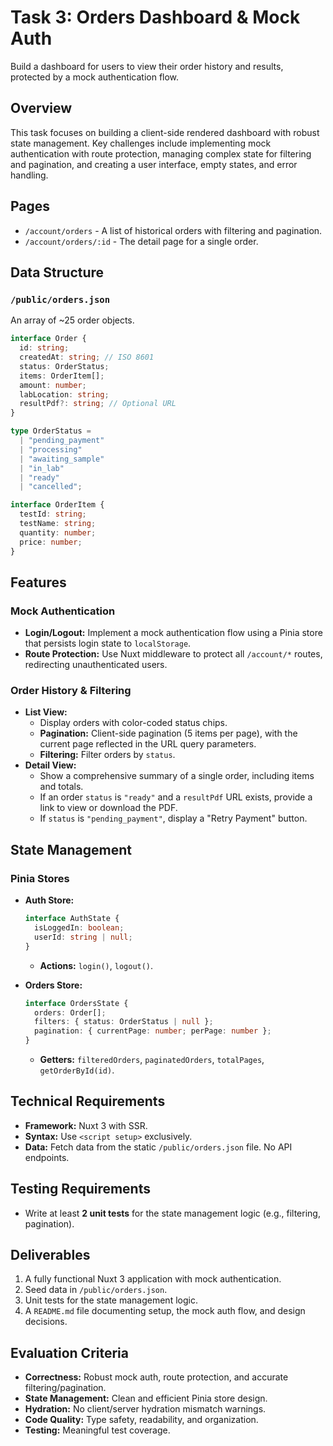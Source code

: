 # Task 3: Orders Dashboard & Mock Auth

Build a dashboard for users to view their order history and results, protected by a mock authentication flow.

## Overview

This task focuses on building a client-side rendered dashboard with robust state management. Key challenges include implementing mock authentication with route protection, managing complex state for filtering and pagination, and creating a user interface, empty states, and error handling.

## Pages

- `/account/orders` - A list of historical orders with filtering and pagination.
- `/account/orders/:id` - The detail page for a single order.

## Data Structure

### `/public/orders.json`

An array of ~25 order objects.

```typescript
interface Order {
  id: string;
  createdAt: string; // ISO 8601
  status: OrderStatus;
  items: OrderItem[];
  amount: number;
  labLocation: string;
  resultPdf?: string; // Optional URL
}

type OrderStatus =
  | "pending_payment"
  | "processing"
  | "awaiting_sample"
  | "in_lab"
  | "ready"
  | "cancelled";

interface OrderItem {
  testId: string;
  testName: string;
  quantity: number;
  price: number;
}
```

## Features

### Mock Authentication

- **Login/Logout:** Implement a mock authentication flow using a Pinia store that persists login state to `localStorage`.
- **Route Protection:** Use Nuxt middleware to protect all `/account/*` routes, redirecting unauthenticated users.

### Order History & Filtering

- **List View:**
  - Display orders with color-coded status chips.
  - **Pagination:** Client-side pagination (5 items per page), with the current page reflected in the URL query parameters.
  - **Filtering:** Filter orders by `status`.
- **Detail View:**
  - Show a comprehensive summary of a single order, including items and totals.
  - If an order `status` is `"ready"` and a `resultPdf` URL exists, provide a link to view or download the PDF.
  - If `status` is `"pending_payment"`, display a "Retry Payment" button.

## State Management

### Pinia Stores

- **Auth Store:**

  ```typescript
  interface AuthState {
    isLoggedIn: boolean;
    userId: string | null;
  }
  ```

  - **Actions:** `login()`, `logout()`.

- **Orders Store:**
  ```typescript
  interface OrdersState {
    orders: Order[];
    filters: { status: OrderStatus | null };
    pagination: { currentPage: number; perPage: number };
  }
  ```
  - **Getters:** `filteredOrders`, `paginatedOrders`, `totalPages`, `getOrderById(id)`.

## Technical Requirements

- **Framework:** Nuxt 3 with SSR.
- **Syntax:** Use `<script setup>` exclusively.
- **Data:** Fetch data from the static `/public/orders.json` file. No API endpoints.

## Testing Requirements

- Write at least **2 unit tests** for the state management logic (e.g., filtering, pagination).

## Deliverables

1. A fully functional Nuxt 3 application with mock authentication.
2. Seed data in `/public/orders.json`.
3. Unit tests for the state management logic.
4. A `README.md` file documenting setup, the mock auth flow, and design decisions.

## Evaluation Criteria

- **Correctness:** Robust mock auth, route protection, and accurate filtering/pagination.
- **State Management:** Clean and efficient Pinia store design.
- **Hydration:** No client/server hydration mismatch warnings.
- **Code Quality:** Type safety, readability, and organization.
- **Testing:** Meaningful test coverage.
